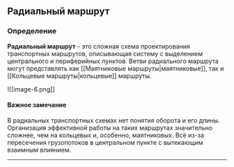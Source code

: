 ## Радиальный маршрут
### Определение

**Радиальный маршрут** - это сложная схема проектирования транспортных маршрутов, описывающая систему с выделением центрального и периферийных пунктов. Ветви радиального маршрута могут представлять как [[Маятниковые маршруты|маятниковые]], так и [[Кольцевые маршруты|кольцевые]] маршруты.

![[image-6.png]]

#### Важное замечание
В радиальных транспортных схемах нет понятия оборота и его длины. Организация эффективной работы на таких маршрутах значительно сложнее, чем на кольцевых и, особенно, маятниковых. Всё из-за пересечения грузопотоков в центральном пункте с вытекающим взаимным влиянием.
___
